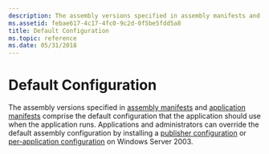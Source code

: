 ```yaml
---
description: The assembly versions specified in assembly manifests and application manifests comprise the default configuration that the application should use when the application runs.
ms.assetid: febae617-4c17-4fc0-9c2d-0f5be5fdd5a8
title: Default Configuration
ms.topic: reference
ms.date: 05/31/2018
---
```


# Default Configuration

The assembly versions specified in [assembly manifests](assembly-manifests.md) and [application manifests](application-manifests.md) comprise the default configuration that the application should use when the application runs. Applications and administrators can override the default assembly configuration by installing a [publisher configuration](publisher-configuration.md) or [per-application configuration](per-application-configuration.md) on Windows Server 2003.

 

 



